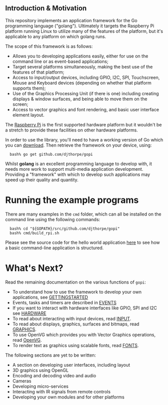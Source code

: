 
## Introduction & Motivation

This repository implements an application framework for the Go 
programming language ("golang"). Ultimately it targets the 
Raspberry Pi platform running Linux to utilize many of the features 
of the platform, but it's applicable to any platform on which golang runs.

The scope of this framework is as  follows:

  * Allows you to developing applications easily, either for use on
    the command line or as event-based applications;
  * Target several platforms simultaneously, making the best use of the
    features of that platform;
  * Access to input/output devices, including GPIO, I2C, SPI, Touchscreen,
    Mouse and Keyboard devices (depending on whether that platform
    supports them);
  * Use of the Graphics Processing Unit (if there is one) including creating
    displays & window surfaces, and being able to move them on the screen;
  * Access to vector graphics and font rendering, and basic user interface
    element layout.

The [Raspberry Pi](https://www.raspberrypi.org/) is the first supported
hardware platform but it wouldn't be a stretch to provide these facilities on other
hardware platforms.

In order to use the library, you'll need to have a working version of Go which you 
can [download](https://golang.org/dl/). Then retrieve the framework on your 
device, using:

```
  bash% go get github.com/djthorpe/gopi
```

Whilst __golang__ is an excellent programming language to develop with,
it needs more work to support multi-media application development. Providing
a "framework" with which to develop such applications may speed up their
quality and quantity.

# Running the example programs

There are many examples in the `cmd` folder, which can all be installed
on the command line using the following commands:

```
  bash% cd "${GOPATH}/src/github.com/djthorpe/gopi"
  bash% cmd/build_rpi.sh
```

Please see the source code for the hello world application 
[here](https://github.com/djthorpe/gopi/blob/modules/cmd/helloworld/helloworld.go)
to see how a basic command-line application is structured.

# What's Next?

Read the remaining documentation on the various functions of `gopi`:

  * To understand how to use the framework to develop your own applications, see [GETTINGSTARTED](INTRO.md)
  * Events, tasks and timers are described in [EVENTS](EVENTS.md)
  * If you want to interact with hardware interfaces like GPIO, SPI and I2C see [HARDWARE](HARDWARE,md)
  * To read about interacting with input devices, read [INPUT](INPUT.md).
  * To read about displays, graphics, surfaces and bitmaps, read [GRAPHICS](GRAPHICS.md).
  * To use OpenVG which provides you with Vector Graphics operations, read [OpenVG](OpenVG.md).
  * To render text as graphics using scalable fonts, read [FONTS](FONTS.md).

The following sections are yet to be written:

  * A section on developing user interfaces, including layout
  * 3D graphics using OpenGL
  * Encoding and decoding video and audio
  * Cameras
  * Developing micro-services
  * Interacting with IR signals from remote controls
  * Developing your own modules and for other platforms




